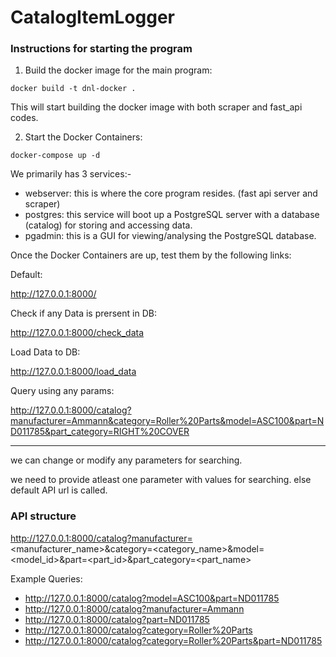 # CatalogItemLogger

### Instructions for starting the program

1. Build the docker image for the main program:

`docker build -t dnl-docker .`

This will start building the docker image with both scraper and fast_api codes.

2. Start the Docker Containers:

`docker-compose up -d`

We primarily has 3 services:-

* webserver: this is where the core program resides. (fast api server and scraper)
* postgres: this service will boot up a PostgreSQL server with a database (catalog) for storing and accessing data.
* pgadmin: this is a GUI for viewing/analysing the PostgreSQL database.


Once the Docker Containers are up, test them by the following links:

Default:

http://127.0.0.1:8000/


Check if any Data is prersent in DB:

http://127.0.0.1:8000/check_data


Load Data to DB:

http://127.0.0.1:8000/load_data


Query using any params:

http://127.0.0.1:8000/catalog?manufacturer=Ammann&category=Roller%20Parts&model=ASC100&part=ND011785&part_category=RIGHT%20COVER

--------------

we can change or modify any parameters for searching.

we need to provide atleast one parameter with values for searching. else default API url is called.

### API structure

http://127.0.0.1:8000/catalog?manufacturer=<manufacturer_name>&category=<category_name>&model=<model_id>&part=<part_id>&part_category=<part_name>

Example Queries:

* http://127.0.0.1:8000/catalog?model=ASC100&part=ND011785
* http://127.0.0.1:8000/catalog?manufacturer=Ammann
* http://127.0.0.1:8000/catalog?part=ND011785
* http://127.0.0.1:8000/catalog?category=Roller%20Parts
* http://127.0.0.1:8000/catalog?category=Roller%20Parts&part=ND011785


